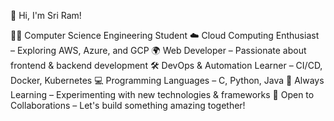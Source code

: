 👋 Hi, I'm Sri Ram!

👨‍💻 Computer Science Engineering Student
☁️ Cloud Computing Enthusiast – Exploring AWS, Azure, and GCP
🌍 Web Developer – Passionate about frontend & backend development
🛠️ DevOps & Automation Learner – CI/CD, Docker, Kubernetes
💻 Programming Languages – C, Python, Java
🚀 Always Learning – Experimenting with new technologies & frameworks
🤝 Open to Collaborations – Let's build something amazing together!
<!---
sriramvelmurugan08/sriramvelmurugan08 is a ✨ special ✨ repository because its `README.md` (this file) appears on your GitHub profile.
You can click the Preview link to take a look at your changes.
--->
